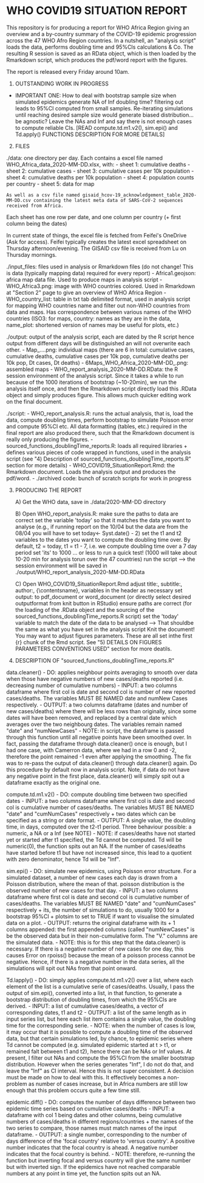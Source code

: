 # WHO COVID19 SITUATION REPORT

This repository is for producing a report for WHO Africa Region giving an overview and a by-country summary of the COVID-19 epidemic progression across the 47 WHO Afro Region countries.
In a nutshell, an "analysis script" loads the data, performs doubling time and 95%CIs calculations & Co. The resulting R session is saved as an RData object, which is then loaded by the Rmarkdown script, which produces the pdf/word report with the figures.

The report is released every Friday around 10am.


1) OUTSTANDING WORK IN PROGRESS

- IMPORTANT ONE: How to deal with bootstrap sample size when simulated epidemics generate NA of Inf doubling time? filtering out leads to 95%CI computed from small samples. Re-iterating simulations until reaching desired sample size would generate biased distribution... be agnostic? Leave the NAs and Inf and say there is not enough cases to compute reliable CIs. [READ compute.td.m1.v2(), sim.epi() and Td.apply() FUNCTIONS DESCRIPTION FOR MORE DETAILS]


2) FILES

./data: one directory per day. Each contains a excel file named WHO_Africa_data_2020-MM-DD.xlsx, with:
	- sheet 1: cumulative deaths
	- sheet 2: cumulative cases
	- sheet 3: cumulative cases per 10k population
	- sheet 4: cumulative deaths per 10k population
	- sheet 4: population counts per country
	- sheet 5: data for map

	As well as a csv file named gisaid_hcov-19_acknowledgement_table_2020-MM-DD.csv containing the latest meta data of SARS-CoV-2 sequences received from Africa.

Each sheet has one row per date, and one column per country (+ first column being the dates)

In current state of things, the excel file is fetched from Feifei's OneDrive (Ask for access). Feifei typically creates the latest excel spreadsheet on Thursday afternoon/evening. The GISAID csv file is received from Lu on Thursday mornings. 


./input_files: files used in analysis or Rmarkdown files (do not change! This is data (typically mapping data) required for every report)
	- Africa1.geojson: africa map data file. Used to produce maps in analysis script
	- WHO_Africa3.png: image with WHO countries colored. Used in Rmarkdown at "Section 2" page to give an overview of WHO Africa Region
	- WHO_country_list: table in txt tab delimited format, used in analysis script for mapping WHO countries name and filter out non-WHO countries from data and maps. Has correspondence between various names of the WHO countries (ISO3: for maps, country: names as they are in the data, name_plot: shortened version of names may be useful for plots, etc.)

./output: output of the analysis script, each are dated by the R script hence output from different days will be distinguished an will not overwrite each other.
	- Map_....png: individual maps (there are 6 in total: cumulative cases, cumulative deaths, cumulative cases per 10k pop, cumulative deaths per 10k pop, Dt cases, Dt deaths)
	- 6Maps_WHO_Africa_2020-MM-DD_.png: assembled maps
	- WHO_report_analysis_2020-MM-DD.RData: the R session environment of the analysis script. Since it takes a while to run because of the 1000 iterations of bootstrap (~10-20min), we run the analysis itself once, and then the Rmarkdown script directly load this .RData object and simply produces figure. This allows much quicker editing work on the final document.

./script:
	- WHO_report_analysis.R: runs the actual analysis, that is, load the data, compute doubling times, perform bootstrap to simulate Poisson error and compute 95%CI etc. All data formatting (tables, etc.) required in the final report are also produced there, such that the Rmarkdown document is really only producing the figures.
	- sourced_functions_doublingTime_reports.R: loads all required libraries + defines various pieces of code wrapped in functions, used in the analysis script (see "4) Description of sourced_functions_doublingTime_reports.R" section for more details)
	- WHO_COVID19_SituationReport.Rmd: the Rmarkdown document. Loads the analysis output and produces the pdf/word.
	- ./archived code: bunch of scratch scripts for work in progress


3) PRODUCING THE REPORT

	A) Get the WHO data, save in ./data/2020-MM-DD directory

	B) Open WHO_report_analysis.R:
			make sure the paths to data are correct
			set the variable 'today' so that it matches the data you want to analyse (e.g., if running report on the 10/04 but the data are from the 08/04 you will have to set today<- Syst.date() - 2)
			set the t1 and t2 variables to the dates you want to compute the doubling time over. By default, t2 = today, t1 = t1 - 7, i.e. we compute doubling time over a 7 day period
			set 'its' to 1000 ... or less to run a quick test! (1000 will take about 10-20 min for analysis torun over the 47 countries)
			run the script --> the session environment  will be saved in ./output/WHO_report_analysis_2020-MM-DD.RData

	C) Open WHO_COVID19_SituationReport.Rmd
			adjust title:, subtitle:, author:, {\contentsname}, variables in the header as necessary
			set output: to pdf_document or word_document (or directly select desired outputformat from knit button in RStudio)
			ensure paths are correct (for the loading of the .RData object and the sourcing of the sourced_functions_doublingTime_reports.R script)
			set the 'today' variable to match the date of the data to be analysed --> That shouldbe the same as what you have set in the analysis script
			Knit the document!
			You may want to adjust figures parameters. These are all set inthe first {r} chunk of the Rmd script. See "5) DETAILS ON FIGURES PARAMETERS CONVENTIONS USED" section for more deatils.



4) DESCRIPTION OF "sourced_functions_doublingTime_reports.R"


data.cleaner()
	- DO: applies neighbour points averaging to smooth over data when those have negative numbers of new cases/deaths reported (i.e. decreasing number of cumulative numbers)
	- INPUT: a two columns dataframe where first col is date and second col is number of new reported cases/deaths. The variables MUST BE NAMED date and numNew Cases respectively.
	- OUTPUT: a two columns dataframe (dates and number of new cases/deaths) where there will be less rows than originally, since some dates will have been removed, and replaced by a central date which averages over the two neighbourg dates. The variables remain named "date" and "numNewCases"
	- NOTE: in script, the dataframe is passed through this function until all negative points have been smoothed over. In fact, passing the dataframe through data.cleaner() once is enough, but I had one case, with Camerron data, where we had in a row 0 and -2, therefore the point remained -1 even after applying the smoothing. The fix was to re-pass the output of data.cleaner() through data.cleaner() again. Do this procedure by default now in analysis script. Note, if data do not have any negative point in the first place, data.cleaner() will simply spit out a dataframe exactly as the original one.

compute.td.m1.v2()
	- DO: compute doubling time between two specified dates
	- INPUT: a two columns dataframe where first col is date and second col is cumulative number of cases/deaths. The variables MUST BE NAMED "date" and "cumNumCases" respectively + two dates which can be specified as a string or date format.
	- OUTPUT: A single value, the doubling time, in days, computed over the t2-t1 period. Three behaviour possible: a numeric, a NA or a Inf (see NOTE)
	- NOTE: if cases/deaths have not started yet or started after t1 specified, the Td cannot be computed. Td will be numeric(0), the function spits out an NA. If the number of cases/deaths have started before t1 but have not increased since, this lead to a quotient with zero denominator, hence Td will be "Inf".

sim.epi()
	- DO: simulate new epidemics, using Poisson error structure. For a simulated dataset, a number of new cases each day is drawn from a Poisson distribution, where the mean of that. poisson distribution is the observed number of new cases for that day.
	- INPUT: a two columns dataframe where first col is date and second col is cumulative number of cases/deaths. The variables MUST BE NAMED "date" and "cumNumCases" respectively + its, the number of simulations to do, usually 1000 for a bootstrap 95%CI + plotsim to set to TRUE if want to visualise the simulated data on a plot.
	- OUTPUT: returns the original dataframe with its + 1 columns appended: the first appended columns (called "numNewCases" is be the observed data but in their non-cumulative form. The "V." columns are the simulated data.
	- NOTE: this is for this step that the data.cleaner() is necessary. If there is a negative number of new cases for one day, this causes Error on rpoiss() because the mean of a poisson process cannot be negative. Hence, if there is a negative number in the data series, all the simulations will spit out NAs from that point onward.

Td.lapply()
	- DO: simply applies compute.td.m1.v2() over a list, where each element of the list is a cumulative serie of cases/deaths. Usually, I pass the output of sim.epi(), converted into a list, in that function, to generate a bootstrap distribution of doubling times, from which the 95%CIs are derived.
	- INPUT: a list of cumulative cases/deaths, a vector of corresponding dates, t1 and t2
	- OUTPUT: a list of the same length as in input series list, but here each list item contains a single value, the doubling time for the corresponding serie.
	- NOTE: when the number of cases is low, it may occur that it is possible to compute a doubling time of the observed data, but that certain simulations led, by chance, to epidemic series where Td cannot be computed (e.g. simulated epidemic started at t > t1, or remained falt between t1 and t2), hence there can be NAs or Inf values. At present, I filter out NAs and compute the 95%CI from the smaller bootstrap distribution. However when the series generates "Inf", I do not do that, and leave the "Inf" as CI interval. Hence this is not super consistent. A decision must be made on how to deal with this. It effectively becomes a non-problem as number of cases increase, but in Africa numbers are still low enough that this problem occurs quite a few time still.


epidemic.diff()
	- DO: computes the number of days difference between two epidemic time series based on cumulative cases/deaths
	- INPUT: a dataframe with col 1 being dates and other columns, being cumulative numbers of cases/deaths in different regions/countries + the names of the two series to compare, those names must match names of the input dataframe.
	- OUTPUT: a single number, corresponding to the number of days difference of the 'focal country' relative to 'versus country'. A positive number indicates that the focal country is ahead. A negative number indicates that the focal country is behind.
	- NOTE: therefore, re-running the function but inverting focal and versus country will give the same number but with inverted sign. If the epidemics have not reached comparable numbers at any point in time yet, the function spits out an NA.




























